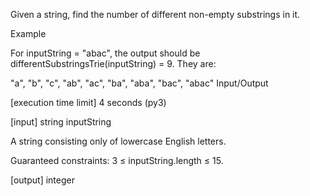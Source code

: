 Given a string, find the number of different non-empty substrings in it.

Example

For inputString = "abac", the output should be
differentSubstringsTrie(inputString) = 9.
They are:

"a", "b", "c",
"ab", "ac", "ba",
"aba", "bac",
"abac"
Input/Output

[execution time limit] 4 seconds (py3)

[input] string inputString

A string consisting only of lowercase English letters.

Guaranteed constraints:
3 ≤ inputString.length ≤ 15.

[output] integer